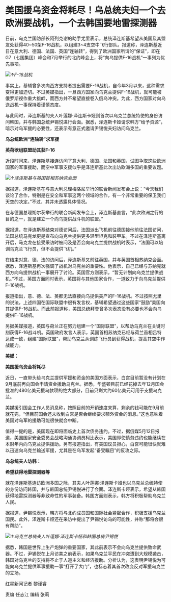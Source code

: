 # 美国援乌资金将耗尽！乌总统夫妇一个去欧洲要战机，一个去韩国要地雷探测器

日前，乌克兰国防部长阿列克谢的助手尤里表示，总统泽连斯基希望从美国及其盟友处获得40~50架F-16战机，以组建3~4支空中飞行部队。报道称，泽连斯基近日在意大利、德国、法国、英国“连轴转”，得到了欧洲国家所谓的“保证”，即在G7（七国集团）峰会和7月举行的北约峰会上，将“向乌提供F-16战机”一事列为优先事项。

![](https://inews.gtimg.com/om_bt/Oq5VMEkusOMTt_-ksdyhrBnPysPZ2jrHy5cSOHuBaylCsAA/1000)_↑F-16战机_

事实上，基辅曾多次向西方支持者提出需要F-16战机，自今年3月以来，这种需求变得更加迫切。不过英媒指出，一旦西方国家向乌克兰提供F-16战机，就可能被俄罗斯视作重大挑衅，而西方并不希望直接卷入俄乌冲突。为此，西方国家对向乌送战机一事保持着谨慎态度。

与此同时，泽连斯基的夫人叶莲娜·泽连斯卡娅则首次以乌克兰总统特使的身份访问韩国，并与韩国总统尹锡悦进行会面。据悉，泽连斯卡娅请求韩方“给予资源”，暗示对乌军援的必要性，还表示有意正式邀请尹锡悦夫妇访问乌克兰。

**乌总统欧洲“连轴转”求军援**

**英荷欲组联盟助其获F-16**

近段时间来，泽连斯基接连访问了意大利、德国、法国和英国，试图争取这些欧洲国家的军事援助，而空中军事支援似乎是泽连斯基此次出访欧洲多国的重要议题。

![](https://inews.gtimg.com/om_bt/O9QOQ_ERl6RsbtC8rlsUaF9JKcGP6AvyzeZqH4WJkeWbUAA/1000)_↑泽连斯基与英国首相苏纳克会面_

据报道，泽连斯基在与意大利总理梅洛尼举行的联合新闻发布会上说：“今天我们谈论了合作，特别是在安全和军事这两个领域的合作，有一个非常重要的保卫我们天空的决定。”不过，其并未透露具体情况。

在与德国总理朔尔茨举行的联合新闻发布会上，泽连斯基直言，“此次欧洲之行的目的之一，就是建立一个向乌提供战斗机的联盟。”

据报道，在泽连斯基结束对德访问后，法国派出飞机前往德国接他前往法国访问，法国总统马克龙更是宣布向乌克兰提供更多轻型坦克和装甲车。不过在泽连斯基离开后，马克龙在接受采访时被问及是否会向乌克兰提供战机时表示，“法国可以培训乌克兰飞行员，但不会提供飞机。”

在结束对意、德、法的访问后，泽连斯基又前往英国，并与英国首相苏纳克会面。据悉，泽连斯基再次强调了战机对乌克兰的重要性。他表示，自己已经与苏纳克就西方向乌提供战机一事展开了讨论。英国官方则表示，“暂无计划向乌克兰提供战机。”不过，英国方面同时表示，英国将与其他国家合作，一道致力于向乌克兰提供F-16战机。

报道指出，意、德、法、英都无法直接向乌提供美产的F-16战机。不过按照尤里的说法，上述四国在国际联盟中很有发言权，基辅希望通过这些国家“鼓励”美国向其提供F-16战机。而此前报道称，美国总统拜登曾多次表态没有必要也不会向乌提供F-16战机。

另据美媒报道，英国与荷兰正在努力组建一个“国际联盟”，以帮助乌克兰在关键时刻获得F-16战斗机。英国政府发言人表示，英国首相苏纳克已经与荷兰首相吕特达成一致，组建“国际联盟”，帮助乌克兰从训练飞行员到获得战机，提高其空中作战能力。

**美媒：**

**美国援乌资金将耗尽**

近日，一直带头给乌克兰提供军援和资金的美国方面表示，白宫目前暂没有计划在9月底前再向国会申请资金援助乌克兰。据悉，华盛顿目前已经花掉去年12月国会批准的480亿美元援乌款项的绝大部分，目前只剩大约60亿美元可用于支援乌克兰。

美媒援引国会工作人员消息称，按照目前的开销速度来算，剩余的钱可能在9月前就花完，“但目前国会还未收到白宫是否会继续要求额外资金的消息。”这也意味着美国对乌军的援助可能很快就会中断。

值得一提的是，美国现在即将面临史上首次债务违约。不过，据俄媒5月12日报道，美国国家安全委员会战略沟通协调员柯比表示，美国即使债务违约也能继续在本财年内向乌克兰提供援助。另有报道指出，有美国议员担心，白宫可能很快就难以迅速向乌克兰输送军援，尤其是在乌军发起“备受瞩目”的反攻之际。

**乌总统夫人访韩：**

**希望获得地雷探测器等**

就在泽连斯基连访欧洲多国之际，其夫人叶莲娜·泽连斯卡娅也以乌克兰总统特使的身份访问韩国，并与韩国总统尹锡悦进行了会面。泽连斯卡娅表示，希望从韩国获得地雷探测器等非致命性的军事装备。韩国方面则表示，韩方将积极帮助乌克兰人民。

据报道，尹锡悦表示，韩方将与北约成员国和国际社会紧密合作，积极支援乌克兰国民。此外，泽连斯卡娅还在采访中提出了尹锡悦访乌的可能性，并称“那将会很有帮助”。

![](https://inews.gtimg.com/om_bt/OzoyakWWBkgSBumPp1VeZRsJ1pvJA80bZvPKM1iF2-quUAA/1000)_↑乌克兰总统夫人叶莲娜·泽连斯卡娅和韩国总统尹锡悦_

据悉，韩国是世界上生产炮弹的重要国家，其此前表示不会向乌克兰提供致命武器。不过，尹锡悦在上月访美之前表示，如果乌克兰平民在冲突遭到大规模袭击，韩国对乌克兰的支持将不止于人道主义和经济援助。分析认为，这表明尹锡悦为可能向乌克兰提供军事援助一事“打开了大门”，也标志着其首次改变反对军援乌克兰的立场。

红星新闻记者 黎谨睿

责编 任志江 编辑 张莉

